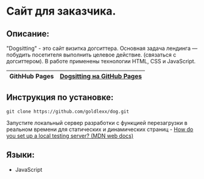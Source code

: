 # Сайт для заказчика.

## Описание:

"Dogsitting" - это сайт визитка догситтера. Основная задача лендинга — побудить посетителя выполнить целевое действие. (связаться с догситтером). В работе применены технологии HTML, CSS и JavaScript.

| **GithHub Pages** | [Dogsitting на GitHub Pages](https://goldlexx.github.io/dog/) |
| ----------------- | -------------------------------------------------------------------- |

## Инструкция по установке:

```
git clone https://github.com/goldlexx/dog.git
```
Запустите локальный сервер разработки с функцией перезагрузки в реальном времени для статических и динамических страниц - [How do you set up a local testing server? (MDN web docs)](https://developer.mozilla.org/en-US/docs/Learn/Common_questions/set_up_a_local_testing_server)

## Языки:

* JavaScript










